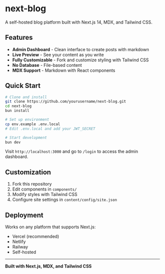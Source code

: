 # next-blog

A self-hosted blog platform built with Next.js 14, MDX, and Tailwind CSS.

## Features

- **Admin Dashboard** - Clean interface to create posts with markdown
- **Live Preview** - See your content as you write
- **Fully Customizable** - Fork and customize styling with Tailwind CSS
- **No Database** - File-based content
- **MDX Support** - Markdown with React components

## Quick Start

```bash
# Clone and install
git clone https://github.com/yourusername/next-blog.git
cd next-blog
bun install

# Set up environment
cp env.example .env.local
# Edit .env.local and add your JWT_SECRET

# Start development
bun dev
```

Visit `http://localhost:3000` and go to `/login` to access the admin dashboard.

## Customization

1. Fork this repository
2. Edit components in `components/`
3. Modify styles with Tailwind CSS
4. Configure site settings in `content/config/site.json`

## Deployment

Works on any platform that supports Next.js:

- Vercel (recommended)
- Netlify
- Railway
- Self-hosted

---

**Built with Next.js, MDX, and Tailwind CSS**
